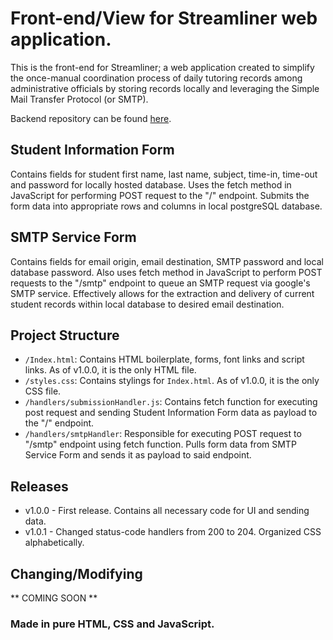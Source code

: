 # Front-end/View for Streamliner web application. 
This is the front-end for Streamliner; a web application created to simplify the once-manual coordination process of daily tutoring records among administrative officials by storing records locally and leveraging the Simple Mail Transfer Protocol (or SMTP). 

Backend repository can be found [here](https://github.com/DFBDev/Streamliner_BE).

## Student Information Form
Contains fields for student first name, last name, subject, time-in, time-out and password for locally hosted database. Uses the fetch method in JavaScript for performing POST request to the "/" endpoint. Submits the form data into appropriate rows and columns in local postgreSQL database.

## SMTP Service Form
Contains fields for email origin, email destination, SMTP password and local database password. Also uses fetch method in JavaScript to perform POST requests to the "/smtp" endpoint to queue an SMTP request via google's SMTP service. Effectively allows for the extraction and delivery of current student records within local database to desired email destination.

## Project Structure
* `/Index.html`: Contains HTML boilerplate, forms, font links and script links. As of v1.0.0, it is the only HTML file.
* `/styles.css`: Contains stylings for `Index.html`. As of v1.0.0, it is the only CSS file.
* `/handlers/submissionHandler.js`: Contains fetch function for executing post request and sending Student Information Form data as payload to the "/" endpoint. 
* `/handlers/smtpHandler`: Responsible for executing POST request to "/smtp" endpoint using fetch function. Pulls form data from SMTP Service Form and sends it as payload to said endpoint.

## Releases
* v1.0.0 - First release. Contains all necessary code for UI and sending data.
* v1.0.1 - Changed status-code handlers from 200 to 204. Organized CSS alphabetically.

## Changing/Modifying
** COMING SOON **

### Made in pure HTML, CSS and JavaScript.
